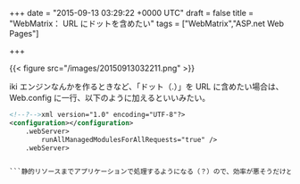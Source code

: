 
+++
date = "2015-09-13 03:29:22 +0000 UTC"
draft = false
title = "WebMatrix： URL にドットを含めたい"
tags = ["WebMatrix","ASP.net Web Pages"]

+++


{{< figure src="/images/20150913032211.png"  >}}

iki エンジンなんかを作るときなど、「ドット（.）」を URL に含めたい場合は、Web.config に一行、以下のように加えるといいみたい。
```xml
<!--?-->xml version="1.0" encoding="UTF-8"?>
<configuration></configuration>
    .webServer>
        runAllManagedModulesForAllRequests="true" />
    .webServer>


```静的リソースまでアプリケーションで処理するようになる（？）ので、効率が悪そうだけど。もっとちゃんと対策したければ、以下の URL が参考になりそう。<iframe src="//hatenablog-parts.com/embed?url=http%3A%2F%2Fstackoverflow.com%2Fquestions%2F11728846%2Fdots-in-url-causes-404-with-asp-net-mvc-and-iis" title="Dots in URL causes 404 with ASP.NET mvc and IIS" class="embed-card embed-webcard" scrolling="no" frameborder="0" style="display: block; width: 100%; height: 155px; max-width: 500px; margin: 10px 0px;"></iframe>


